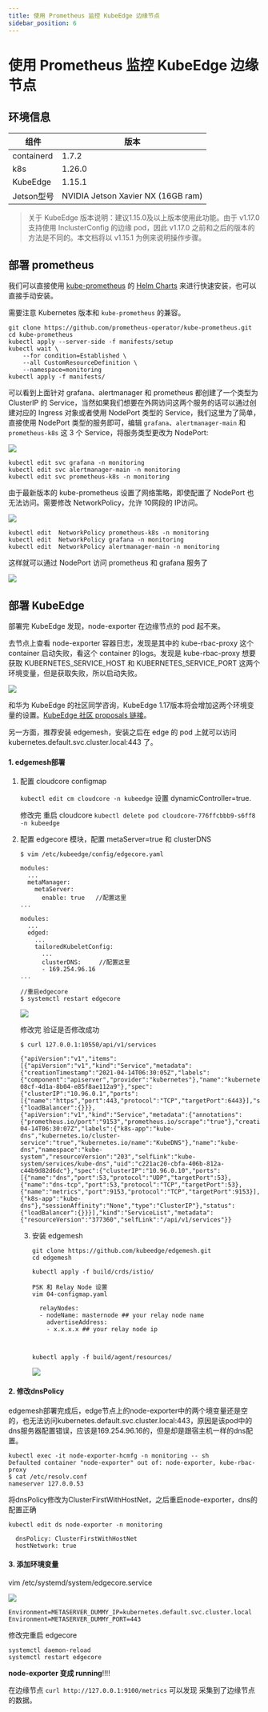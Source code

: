 ```yaml
---
title: 使用 Prometheus 监控 KubeEdge 边缘节点
sidebar_position: 6
---
```


# 使用 Prometheus 监控 KubeEdge 边缘节点

## 环境信息

| 组件       | 版本                               |
| ---------- | ---------------------------------- |
| containerd | 1.7.2                              |
| k8s        | 1.26.0                             |
| KubeEdge   | 1.15.1                             |
| Jetson型号 | NVIDIA Jetson Xavier NX (16GB ram) |

> 关于 KubeEdge 版本说明：建议1.15.0及以上版本使用此功能。由于 v1.17.0 支持使用 InclusterConfig 的边缘 pod，因此 v1.17.0 之前和之后的版本的方法是不同的。本文档将以 v1.15.1 为例来说明操作步骤。


## 部署 prometheus

我们可以直接使用 [kube-prometheus](https://github.com/prometheus-operator/kube-prometheus) 的 [Helm Charts](https://prometheus-community.github.io/helm-charts/) 来进行快速安装，也可以直接手动安装。

需要注意 Kubernetes 版本和 `kube-prometheus` 的兼容。

```shell
git clone https://github.com/prometheus-operator/kube-prometheus.git
cd kube-prometheus
kubectl apply --server-side -f manifests/setup
kubectl wait \
	--for condition=Established \
	--all CustomResourceDefinition \
	--namespace=monitoring
kubectl apply -f manifests/
```

可以看到上面针对 grafana、alertmanager 和 prometheus 都创建了一个类型为 ClusterIP 的 Service，当然如果我们想要在外网访问这两个服务的话可以通过创建对应的 Ingress 对象或者使用 NodePort 类型的 Service，我们这里为了简单，直接使用 NodePort 类型的服务即可，编辑 `grafana`、`alertmanager-main` 和 `prometheus-k8s` 这 3 个 Service，将服务类型更改为 NodePort:

![](../../../../..\static\img\advanced\image-20240524161614721.png)

```shell
kubectl edit svc grafana -n monitoring
kubectl edit svc alertmanager-main -n monitoring
kubectl edit svc prometheus-k8s -n monitoring
```

由于最新版本的 kube-prometheus 设置了网络策略，即使配置了 NodePort 也无法访问。需要修改 NetworkPolicy，允许 10网段的 IP访问。

![](../../../../..\static\img\advanced\image-20240530111340823.png)



```
kubectl edit  NetworkPolicy prometheus-k8s -n monitoring
kubectl edit  NetworkPolicy grafana -n monitoring
kubectl edit  NetworkPolicy alertmanager-main -n monitoring
```

这样就可以通过 NodePort 访问 prometheus 和 grafana 服务了

![](../../../../..\static\img\advanced\image-20240530111642034.png)







## 部署 KubeEdge 

部署完 KubeEdge 发现，node-exporter 在边缘节点的 pod 起不来。

去节点上查看 node-exporter 容器日志，发现是其中的 kube-rbac-proxy 这个 container 启动失败，看这个 container 的logs。发现是 kube-rbac-proxy 想要获取 KUBERNETES_SERVICE_HOST 和 KUBERNETES_SERVICE_PORT 这两个环境变量，但是获取失败，所以启动失败。

![](../../../../../static\img\advanced\image-20240612153658785.png)



和华为 KubeEdge 的社区同学咨询，KubeEdge 1.17版本将会增加这两个环境变量的设置。[KubeEdge 社区  proposals 链接](https://github.com/wackxu/kubeedge/blob/4a7c00783de9b11e56e56968b2cc950a7d32a403/docs/proposals/edge-pod-list-watch-natively.md)。

另一方面，推荐安装 edgemesh，安装之后在 edge 的 pod 上就可以访问 kubernetes.default.svc.cluster.local:443 了。

####  1. edgemesh部署

1. 配置 cloudcore configmap

   `kubectl edit cm cloudcore -n kubeedge`   设置 dynamicController=true.

   修改完 重启 cloudcore `kubectl delete pod cloudcore-776ffcbbb9-s6ff8 -n kubeedge`

2. 配置 edgecore 模块，配置 metaServer=true 和 clusterDNS  

   ```shell
   $ vim /etc/kubeedge/config/edgecore.yaml
   
   modules:
     ...
     metaManager:
       metaServer:
         enable: true   //配置这里
   ...
   
   modules:
     ...
     edged:
       ...
       tailoredKubeletConfig:
         ...
         clusterDNS:     //配置这里
         - 169.254.96.16
   ...
   
   //重启edgecore
   $ systemctl restart edgecore
   ```

   

   

   ![](../../../../..\static\img\advanced\image-20240329152628525.png)

   

   修改完 验证是否修改成功
   
   ```
   $ curl 127.0.0.1:10550/api/v1/services
   
   {"apiVersion":"v1","items":[{"apiVersion":"v1","kind":"Service","metadata":{"creationTimestamp":"2021-04-14T06:30:05Z","labels":{"component":"apiserver","provider":"kubernetes"},"name":"kubernetes","namespace":"default","resourceVersion":"147","selfLink":"default/services/kubernetes","uid":"55eeebea-08cf-4d1a-8b04-e85f8ae112a9"},"spec":{"clusterIP":"10.96.0.1","ports":[{"name":"https","port":443,"protocol":"TCP","targetPort":6443}],"sessionAffinity":"None","type":"ClusterIP"},"status":{"loadBalancer":{}}},{"apiVersion":"v1","kind":"Service","metadata":{"annotations":{"prometheus.io/port":"9153","prometheus.io/scrape":"true"},"creationTimestamp":"2021-04-14T06:30:07Z","labels":{"k8s-app":"kube-dns","kubernetes.io/cluster-service":"true","kubernetes.io/name":"KubeDNS"},"name":"kube-dns","namespace":"kube-system","resourceVersion":"203","selfLink":"kube-system/services/kube-dns","uid":"c221ac20-cbfa-406b-812a-c44b9d82d6dc"},"spec":{"clusterIP":"10.96.0.10","ports":[{"name":"dns","port":53,"protocol":"UDP","targetPort":53},{"name":"dns-tcp","port":53,"protocol":"TCP","targetPort":53},{"name":"metrics","port":9153,"protocol":"TCP","targetPort":9153}],"selector":{"k8s-app":"kube-dns"},"sessionAffinity":"None","type":"ClusterIP"},"status":{"loadBalancer":{}}}],"kind":"ServiceList","metadata":{"resourceVersion":"377360","selfLink":"/api/v1/services"}}
   
   ```

   3. 安装 edgemesh
   
      ```
      git clone https://github.com/kubeedge/edgemesh.git
      cd edgemesh
      
      kubectl apply -f build/crds/istio/
      
      PSK 和 Relay Node 设置
      vim 04-configmap.yaml
      
        relayNodes:
        - nodeName: masternode ## your relay node name
          advertiseAddress:
          - x.x.x.x ## your relay node ip
          
          
      
      kubectl apply -f build/agent/resources/
      ```
      
      ![](../../../../..\static\img\advanced\image-20240329154436074.png)

#### 2. 修改dnsPolicy

edgemesh部署完成后，edge节点上的node-exporter中的两个境变量还是空的，也无法访问kubernetes.default.svc.cluster.local:443，原因是该pod中的dns服务器配置错误，应该是169.254.96.16的，但是却是跟宿主机一样的dns配置。

```shell
kubectl exec -it node-exporter-hcmfg -n monitoring -- sh
Defaulted container "node-exporter" out of: node-exporter, kube-rbac-proxy
$ cat /etc/resolv.conf 
nameserver 127.0.0.53
```

将dnsPolicy修改为ClusterFirstWithHostNet，之后重启node-exporter，dns的配置正确

`kubectl edit ds node-exporter -n monitoring`

      dnsPolicy: ClusterFirstWithHostNet
      hostNetwork: true

#### 3. 添加环境变量

vim /etc/systemd/system/edgecore.service

![](../../../../..\static\img\advanced\image-20240329155133337.png)

```
Environment=METASERVER_DUMMY_IP=kubernetes.default.svc.cluster.local
Environment=METASERVER_DUMMY_PORT=443
```

修改完重启 edgecore

```
systemctl daemon-reload
systemctl restart edgecore
```

**node-exporter 变成 running**!!!!

在边缘节点 `curl http://127.0.0.1:9100/metrics`  可以发现 采集到了边缘节点的数据。


